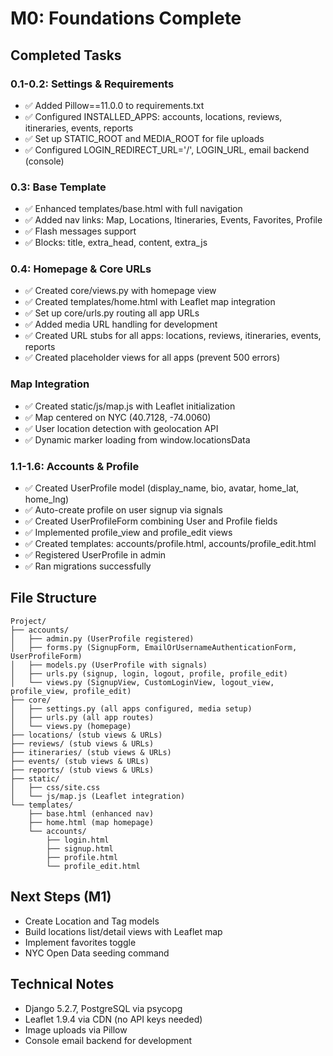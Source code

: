 # M0: Foundations Complete

## Completed Tasks

### 0.1-0.2: Settings & Requirements
- ✅ Added Pillow==11.0.0 to requirements.txt
- ✅ Configured INSTALLED_APPS: accounts, locations, reviews, itineraries, events, reports
- ✅ Set up STATIC_ROOT and MEDIA_ROOT for file uploads
- ✅ Configured LOGIN_REDIRECT_URL='/', LOGIN_URL, email backend (console)

### 0.3: Base Template
- ✅ Enhanced templates/base.html with full navigation
- ✅ Added nav links: Map, Locations, Itineraries, Events, Favorites, Profile
- ✅ Flash messages support
- ✅ Blocks: title, extra_head, content, extra_js

### 0.4: Homepage & Core URLs
- ✅ Created core/views.py with homepage view
- ✅ Created templates/home.html with Leaflet map integration
- ✅ Set up core/urls.py routing all app URLs
- ✅ Added media URL handling for development
- ✅ Created URL stubs for all apps: locations, reviews, itineraries, events, reports
- ✅ Created placeholder views for all apps (prevent 500 errors)

### Map Integration
- ✅ Created static/js/map.js with Leaflet initialization
- ✅ Map centered on NYC (40.7128, -74.0060)
- ✅ User location detection with geolocation API
- ✅ Dynamic marker loading from window.locationsData

### 1.1-1.6: Accounts & Profile
- ✅ Created UserProfile model (display_name, bio, avatar, home_lat, home_lng)
- ✅ Auto-create profile on user signup via signals
- ✅ Created UserProfileForm combining User and Profile fields
- ✅ Implemented profile_view and profile_edit views
- ✅ Created templates: accounts/profile.html, accounts/profile_edit.html
- ✅ Registered UserProfile in admin
- ✅ Ran migrations successfully

## File Structure
```
Project/
├── accounts/
│   ├── admin.py (UserProfile registered)
│   ├── forms.py (SignupForm, EmailOrUsernameAuthenticationForm, UserProfileForm)
│   ├── models.py (UserProfile with signals)
│   ├── urls.py (signup, login, logout, profile, profile_edit)
│   └── views.py (SignupView, CustomLoginView, logout_view, profile_view, profile_edit)
├── core/
│   ├── settings.py (all apps configured, media setup)
│   ├── urls.py (all app routes)
│   └── views.py (homepage)
├── locations/ (stub views & URLs)
├── reviews/ (stub views & URLs)
├── itineraries/ (stub views & URLs)
├── events/ (stub views & URLs)
├── reports/ (stub views & URLs)
├── static/
│   ├── css/site.css
│   └── js/map.js (Leaflet integration)
└── templates/
    ├── base.html (enhanced nav)
    ├── home.html (map homepage)
    └── accounts/
        ├── login.html
        ├── signup.html
        ├── profile.html
        └── profile_edit.html
```

## Next Steps (M1)
- Create Location and Tag models
- Build locations list/detail views with Leaflet map
- Implement favorites toggle
- NYC Open Data seeding command

## Technical Notes
- Django 5.2.7, PostgreSQL via psycopg
- Leaflet 1.9.4 via CDN (no API keys needed)
- Image uploads via Pillow
- Console email backend for development

